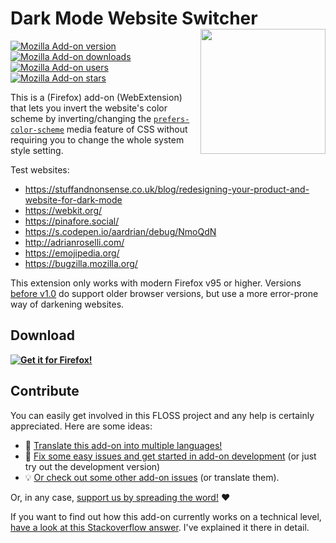 # Dark Mode Website Switcher <img align="right" height="200" width="200" src="src/icons/icon-dark.svg">

[![Mozilla Add-on version](https://img.shields.io/amo/v/dark-mode-website-switcher.svg)](https://addons.mozilla.org/firefox/addon/dark-mode-website-switcher/?utm_source=github.com&utm_medium=git&utm_content=badge-version&campaign=github)  
[![Mozilla Add-on downloads](https://img.shields.io/amo/d/dark-mode-website-switcher.svg)](https://addons.mozilla.org/firefox/addon/dark-mode-website-switcher/?utm_source=github.com&utm_medium=git&utm_content=badge-downloads&campaign=github)
[![Mozilla Add-on users](https://img.shields.io/amo/users/dark-mode-website-switcher.svg)](https://addons.mozilla.org/firefox/addon/dark-mode-website-switcher/?utm_source=github.com&utm_medium=git&utm_content=badge-users&campaign=github)
[![Mozilla Add-on stars](https://img.shields.io/amo/stars/dark-mode-website-switcher.svg)](https://addons.mozilla.org/firefox/addon/dark-mode-website-switcher/reviews/?utm_source=github.com&utm_medium=git&utm_content=badge-stars&campaign=github)

This is a (Firefox) add-on (WebExtension) that lets you invert the website's color scheme by inverting/changing the [`prefers-color-scheme`](https://developer.mozilla.org/docs/Web/CSS/@media/prefers-color-scheme) media feature of CSS without requiring you to change the whole system style setting.

Test websites:
* https://stuffandnonsense.co.uk/blog/redesigning-your-product-and-website-for-dark-mode
* https://webkit.org/
* https://pinafore.social/
* https://s.codepen.io/aardrian/debug/NmoQdN
* http://adrianroselli.com/
* https://emojipedia.org/
* https://bugzilla.mozilla.org/

This extension only works with modern Firefox v95 or higher. Versions [before v1.0](../releases) do support older browser versions, but use a more error-prone way of darkening websites.

## Download

**[![Get it for Firefox!](https://addons.cdn.mozilla.net/static/img/addons-buttons/AMO-button_1.png)](https://addons.mozilla.org/firefox/addon/dark-mode-website-switcher/?utm_source=github.com&utm_medium=git&utm_content=download-button&campaign=github)**

## Contribute

You can easily get involved in this FLOSS project and any help is certainly appreciated. Here are some ideas:

* 📃 [Translate this add-on into multiple languages!](./CONTRIBUTING.md#translations)
* 🐛 [Fix some easy issues and get started in add-on development](CONTRIBUTING.md#coding) (or just try out the development version)
* 💡 [Or check out some other add-on issues](CONTRIBUTING.md#need-ideas) (or translate them).

Or, in any case, [support us by spreading the word!](./CONTRIBUTING.md#support-us) ❤️

If you want to find out how this add-on currently works on a technical level, [have a look at this Stackoverflow answer](https://stackoverflow.com/a/55910185/5008962). I've explained it there in detail.
